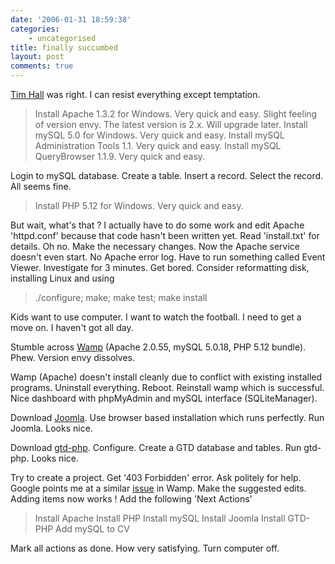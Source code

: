 ```yaml
---
date: '2006-01-31 18:59:38'
categories:
    - uncategorised
title: finally succumbed
layout: post
comments: true
---
```


[Tim Hall](http://oracle-base.blogspot.com/) was right. I can resist
everything except temptation.

> Install Apache 1.3.2 for Windows. Very quick and easy. Slight feeling
> of version envy. The latest version is 2.x. Will upgrade later.
> Install mySQL 5.0 for Windows. Very quick and easy. Install mySQL
> Administration Tools 1.1. Very quick and easy. Install mySQL
> QueryBrowser 1.1.9. Very quick and easy.

Login to mySQL database. Create a table. Insert a record. Select the
record. All seems fine.

> Install PHP 5.12 for Windows. Very quick and easy.

But wait, what's that ? I actually have to do some work and edit Apache
'httpd.conf' because that code hasn't been written yet. Read
'install.txt' for details. Oh no. Make the necessary changes. Now the
Apache service doesn't even start. No Apache error log. Have to run
something called Event Viewer. Investigate for 3 minutes. Get bored.
Consider reformatting disk, installing Linux and using

> ./configure; make; make test; make install

Kids want to use computer. I want to watch the football. I need to get a
move on. I haven't got all day.

Stumble across [Wamp](http://www.wampserver.com/en/) (Apache 2.0.55,
mySQL 5.0.18, PHP 5.12 bundle). Phew. Version envy dissolves.

Wamp (Apache) doesn't install cleanly due to conflict with existing
installed programs. Uninstall everything. Reboot. Reinstall wamp which
is successful. Nice dashboard with phpMyAdmin and mySQL interface
(SQLiteManager).

Download [Joomla](http://www.joomla.org/). Use browser based
installation which runs perfectly. Run Joomla. Looks nice.

Download [gtd-php](http://gtd-php.sourceforge.net/). Configure. Create a
GTD database and tables. Run gtd-php. Looks nice.

Try to create a project. Get '403 Forbidden' error. Ask politely for
help. Google points me at a similar
[issue](http://www.wampserver.com/phorum/read.php?f=2&i=3874&t=3874) in
Wamp. Make the suggested edits. Adding items now works ! Add the
following 'Next Actions'

> Install Apache Install PHP Install mySQL Install Joomla Install
> GTD-PHP Add mySQL to CV

Mark all actions as done. How very satisfying. Turn computer off.
